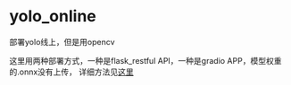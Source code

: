 # yolo_online
部署yolo线上，但是用opencv

这里用两种部署方式，一种是flask_restful API，一种是gradio APP，模型权重的.onnx没有上传，
详细方法见[这里](https://aistudio.baidu.com/projectdetail/7478623?contributionType=1)

